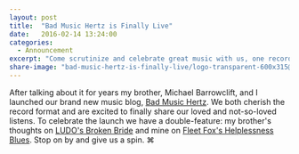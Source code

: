 ```yaml
---
layout: post
title:  "Bad Music Hertz is Finally Live"
date:   2016-02-14 13:24:00
categories:
  - Announcement
excerpt: "Come scrutinize and celebrate great music with us, one record at a time"
share-image: "bad-music-hertz-is-finally-live/logo-transparent-600x315@2x.png"
---
```


After talking about it for years my brother, Michael Barrowclift, and I launched our brand new music blog, [Bad Music Hertz](http://badmusichertz.com). We both cherish the record format and are excited to finally share our loved and not-so-loved listens. To celebrate the launch we have a double-feature: my brother's thoughts on [LUDO's Broken Bride](http://badmusichertz.com/post/broken-bride) and mine on [Fleet Fox's Helplessness Blues](http://badmusichertz.com/post/helplessness-blues). Stop on by and give us a spin. ⌘ 